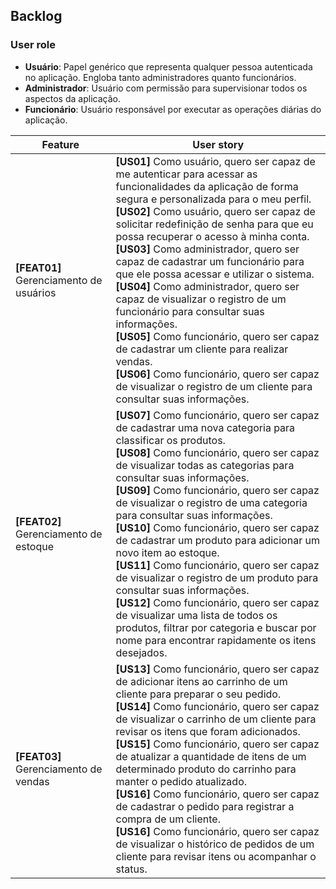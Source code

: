 ## Backlog

### User role

- **Usuário**: Papel genérico que representa qualquer pessoa autenticada no aplicação. Engloba tanto administradores quanto funcionários.
- **Administrador**: Usuário com permissão para supervisionar todos os aspectos da aplicação.
- **Funcionário**: Usuário responsável por executar as operações diárias do aplicação.

| Feature | User story |
|---------|------------|
| **[FEAT01]** Gerenciamento de usuários | **[US01]** Como usuário, quero ser capaz de me autenticar para acessar as funcionalidades da aplicação de forma segura e personalizada para o meu perfil. <br> **[US02]** Como usuário, quero ser capaz de solicitar redefinição de senha para que eu possa recuperar o acesso à minha conta. <br> **[US03]** Como administrador, quero ser capaz de cadastrar um funcionário para que ele possa acessar e utilizar o sistema. <br> **[US04]** Como administrador, quero ser capaz de visualizar o registro de um funcionário para consultar suas informações. <br> **[US05]** Como funcionário, quero ser capaz de cadastrar um cliente para realizar vendas. <br> **[US06]** Como funcionário, quero ser capaz de visualizar o registro de um cliente para consultar suas informações. |
| **[FEAT02]** Gerenciamento de estoque | **[US07]** Como funcionário, quero ser capaz de cadastrar uma nova categoria para classificar os produtos. <br> **[US08]** Como funcionário, quero ser capaz de visualizar todas as categorias para consultar suas informações. <br> **[US09]** Como funcionário, quero ser capaz de visualizar o registro de uma categoria para consultar suas informações. <br> **[US10]** Como funcionário, quero ser capaz de cadastrar um produto para adicionar um novo item ao estoque. <br> **[US11]** Como funcionário, quero ser capaz de visualizar o registro de um produto para consultar suas informações. <br> **[US12]** Como funcionário, quero ser capaz de visualizar uma lista de todos os produtos, filtrar por categoria e buscar por nome para encontrar rapidamente os itens desejados. |
| **[FEAT03]** Gerenciamento de vendas | **[US13]** Como funcionário, quero ser capaz de adicionar itens ao carrinho de um cliente para preparar o seu pedido. <br> **[US14]** Como funcionário, quero ser capaz de visualizar o carrinho de um cliente para revisar os itens que foram adicionados. <br> **[US15]** Como funcionário, quero ser capaz de atualizar a quantidade de itens de um determinado produto do carrinho para manter o pedido atualizado. <br> **[US16]** Como funcionário, quero ser capaz de cadastrar o pedido para registrar a compra de um cliente. <br> **[US16]** Como funcionário, quero ser capaz de visualizar o histórico de pedidos de um cliente para revisar itens ou acompanhar o status. |